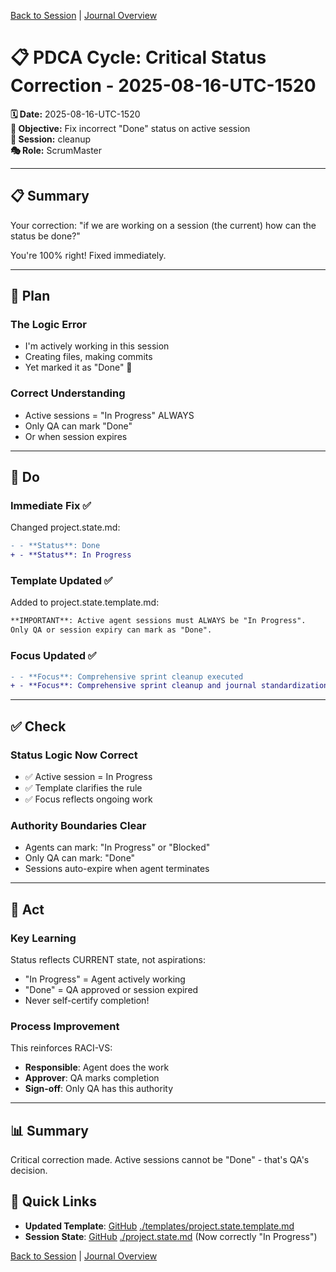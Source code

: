 [Back to Session](../../../project.state.md) | [Journal Overview](../../../../project.journal.overview.md)

# 📋 PDCA Cycle: Critical Status Correction - 2025-08-16-UTC-1520

**🗓️ Date:** 2025-08-16-UTC-1520  
**🎯 Objective:** Fix incorrect "Done" status on active session  
**📁 Session:** cleanup  
**🎭 Role:** ScrumMaster

---

## 📋 Summary

Your correction: "if we are working on a session (the current) how can the status be done?"

You're 100% right! Fixed immediately.

---

## 🎯 Plan

### The Logic Error
- I'm actively working in this session
- Creating files, making commits
- Yet marked it as "Done" 🤦

### Correct Understanding
- Active sessions = "In Progress" ALWAYS
- Only QA can mark "Done"
- Or when session expires

---

## 🚀 Do

### Immediate Fix ✅
Changed project.state.md:
```diff
- - **Status**: Done
+ - **Status**: In Progress
```

### Template Updated ✅
Added to project.state.template.md:
```markdown
**IMPORTANT**: Active agent sessions must ALWAYS be "In Progress". 
Only QA or session expiry can mark as "Done".
```

### Focus Updated ✅
```diff
- - **Focus**: Comprehensive sprint cleanup executed
+ - **Focus**: Comprehensive sprint cleanup and journal standardization
```

---

## ✅ Check

### Status Logic Now Correct
- ✅ Active session = In Progress
- ✅ Template clarifies the rule
- ✅ Focus reflects ongoing work

### Authority Boundaries Clear
- Agents can mark: "In Progress" or "Blocked"
- Only QA can mark: "Done"
- Sessions auto-expire when agent terminates

---

## 🔄 Act

### Key Learning
Status reflects CURRENT state, not aspirations:
- "In Progress" = Agent actively working
- "Done" = QA approved or session expired
- Never self-certify completion!

### Process Improvement
This reinforces RACI-VS:
- **Responsible**: Agent does the work
- **Approver**: QA marks completion
- **Sign-off**: Only QA has this authority

---

## 📊 Summary

Critical correction made. Active sessions cannot be "Done" - that's QA's decision.

## 🔗 Quick Links
- **Updated Template**: [GitHub](https://github.com/Cerulean-Circle-GmbH/Web4Articles/blob/release/dev/scrum.pmo/sprints/sprint-0/templates/project.state.template.md) [./templates/project.state.template.md](https://github.com/Cerulean-Circle-GmbH/Web4Articles/blob/release/dev/scrum.pmo/sprints/sprint-0/templates/project.state.template.md)
- **Session State**: [GitHub](https://github.com/Cerulean-Circle-GmbH/Web4Articles/blob/release/dev/scrum.pmo/project.journal/2025-08-16-1201-cleanup/project.state.md) [./project.state.md](https://github.com/Cerulean-Circle-GmbH/Web4Articles/blob/release/dev/scrum.pmo/project.journal/2025-08-16-1201-cleanup/project.state.md) (Now correctly "In Progress")

[Back to Session](../../../project.state.md) | [Journal Overview](../../../../project.journal.overview.md)